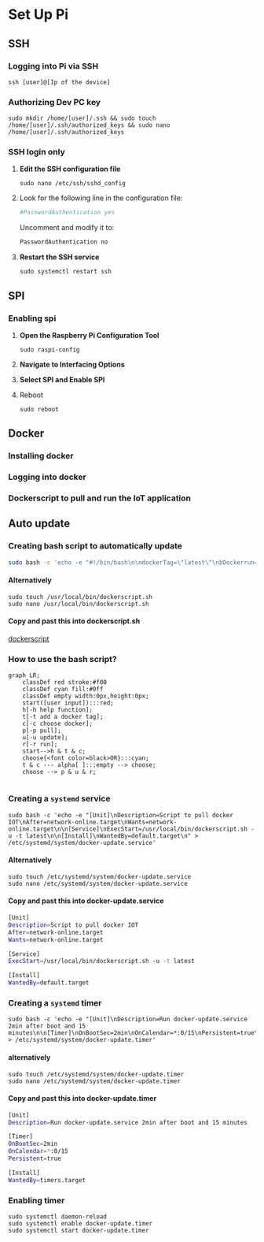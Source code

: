 # Set Up Pi

## SSH

### Logging into Pi via SSH

```Inside the terminal
ssh [user]@[Ip of the device]
```
### Authorizing Dev PC key 

```Inside the terminal
sudo mkdir /home/[user]/.ssh && sudo touch /home/[user]/.ssh/authorized_keys && sudo nano /home/[user]/.ssh/authorized_keys
```

### SSH login only

1. **Edit the SSH configuration file**

	```Inside the terminal
	sudo nano /etc/ssh/sshd_config
	```

2. Look for the following line in the configuration file:
   ```Bash
   #PasswordAuthentication yes
   ```

   Uncomment and modify it to:

   ```Bash
   PasswordAuthentication no
   ```

3. **Restart the SSH service**

   ```Inside the terminal
   sudo systemctl restart ssh
   ```

## SPI

### Enabling spi 

1. **Open the Raspberry Pi Configuration Tool**

   ```Inside the terminal
   sudo raspi-config
   ```

2. **Navigate to Interfacing Options**

3. **Select SPI and Enable SPI** 

4. Reboot
   ```Inside the terminal
   sudo reboot
   ```

## Docker

### Installing docker 



### Logging into docker 



### Dockerscript to pull and run the IoT application



## Auto update 

### Creating bash script to automatically update

```Bash
sudo bash -c 'echo -e "#!/bin/bash\n\ndockerTag=\"latest\"\nbDockerrun=0\nHelp()\n{\n   # Display Help\n   echo \"These are the functions in this script\"\n   echo\n   echo \"Syntax: scriptTemplate [-h|t|p|r]\"\n   echo \"options:\"\n   echo \"h     Print this Help.\"\n   echo \"t     Enter a tag for the monsterseppe/iot: docker.\"\n   echo \"p     Pull the docker.\"\n   echo \"r     Run the docker.\"\n   echo \"u     Update the docker\"\n   echo\n}\n\nPullDocker() {\n    echo \"Pulling docker monsterseppe/iot:\$dockerTag\"\n    docker pull monsterseppe/iot:\$dockerTag\n}\n\nCheckContainerID(){\ncontainer_id=\$(docker ps --filter \"ancestor=monsterseppe/iot:\$dockerTag\" --format \"{{.ID}}\")\n}\n\nStopDocker(){\n    if [ -n \"\$container_id\" ]; then\n        echo \"stopping container with id: \$container_id\"\n        docker stop \$container_id\n    fi\n}\n\nUpdateDocker(){\n    PullDocker\n    CheckContainerID\n    StopDocker\n}\n\nwhile getopts \":ht:pru\" option; do\n    case \$option in\n        h) # Display Help\n            Help\n            exit;;\n        t) # Option with argument\n            dockerTag=\"\$OPTARG\"\n            ;;\n        p) # PullDocker\n            PullDocker\n            ;;\n        u) #UpdateDocker\n            UpdateDocker\n            bDockerrun=1\n            ;;\n        r) #RunDocker\n            bDockerrun=1\n            ;;\n        \\?) # Invalid option\n            echo \"Error: Invalid option\"\n            exit;;\n    esac\n\ndone\n\nif [ \$bDockerrun = 1 ]; then\n    echo \"Running docker monsterseppe/iot:\$dockerTag\"\n    docker run -d --privileged --device=/dev/spidev0.0:/dev/spidev0.0 monsterseppe/iot:\$dockerTag\nfi\n" > /usr/local/bin/dockerscript.sh && chmod +x /usr/local/bin/dockerscript.sh'
```
#### Alternatively
```Inside the terminal
sudo touch /usr/local/bin/dockerscript.sh
sudo nano /usr/local/bin/dockerscript.sh
```
#### Copy and past this into dockerscript.sh

[dockerscript](../App/DockerScript.sh)

### How to use the bash script?
```Mermaid
graph LR;
	classDef red stroke:#f00
    classDef cyan fill:#0ff
    classDef empty width:0px,height:0px;
    start([user input]):::red;
    h[-h help function];
    t[-t add a docker tag];
    c[-c choose docker];
    p[-p pull];
    u[-u update];
    r[-r run];
    start-->h & t & c;
    choose{<font color=black>OR}:::cyan;
    t & c --- alpha[ ]:::empty --> choose;
    choose --> p & u & r;
    

```



### Creating a `systemd` service
```Inside the terminal
sudo bash -c 'echo -e "[Unit]\nDescription=Script to pull docker IOT\nAfter=network-online.target\nWants=network-online.target\n\n[Service]\nExecStart=/usr/local/bin/dockerscript.sh -u -t latest\n\n[Install]\nWantedBy=default.target\n" > /etc/systemd/system/docker-update.service'
```
#### Alternatively
```Inside the  terminal
sudo touch /etc/systemd/system/docker-update.service
sudo nano /etc/systemd/system/docker-update.service
```
#### Copy and past this into docker-update.service
```Bash
[Unit]
Description=Script to pull docker IOT
After=network-online.target
Wants=network-online.target

[Service]
ExecStart=/usr/local/bin/dockerscript.sh -u -t latest

[Install]
WantedBy=default.target
```

### Creating a `systemd` timer
```Inside the  terminal
sudo bash -c 'echo -e "[Unit]\nDescription=Run docker-update.service 2min after boot and 15 minutes\n\n[Timer]\nOnBootSec=2min\nOnCalendar=*:0/15\nPersistent=true\n\n[Install]\nWantedBy=timers.target\n" > /etc/systemd/system/docker-update.timer'
```
#### alternatively
```Inside the terminal
sudo touch /etc/systemd/system/docker-update.timer
sudo nano /etc/systemd/system/docker-update.timer
```
#### Copy and past this into docker-update.timer
```Bash
[Unit]
Description=Run docker-update.service 2min after boot and 15 minutes

[Timer]
OnBootSec=2min
OnCalendar=*:0/15
Persistent=true

[Install]
WantedBy=timers.target
```

### Enabling timer
```Inside the terminal
sudo systemctl daemon-reload
sudo systemctl enable docker-update.timer
sudo systemctl start docker-update.timer
```
